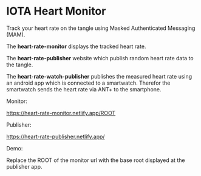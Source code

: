 # IOTA Heart Monitor

Track your heart rate on the tangle using Masked Authenticated Messaging (MAM).

The __heart-rate-monitor__ displays the tracked heart rate.

The __heart-rate-publisher__ website which publish random heart rate data to the tangle.

The __heart-rate-watch-publisher__ publishes the measured heart rate using an android app which is connected to a smartwatch. Therefor the smartwatch sends the heart rate via ANT+ to the smartphone.


Monitor:

https://heart-rate-monitor.netlify.app/ROOT

Publisher:

https://heart-rate-publisher.netlify.app/

Demo:

Replace the ROOT of the monitor url with the base root displayed at the publisher app.
